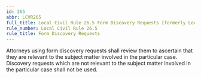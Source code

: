 ```yaml
---
id: 265
abbr: LCVR265
full_title: Local Civil Rule 26.5 Form Discovery Requests [formerly Local Civil Rule 26.6]
rule_number: Local Civil Rule 26.5
rule_title: Form Discovery Requests
---
```


Attorneys using form discovery requests shall review them to ascertain that they are relevant to
the subject matter involved in the particular case. Discovery requests which are not relevant to the
subject matter involved in the particular case shall not be used.